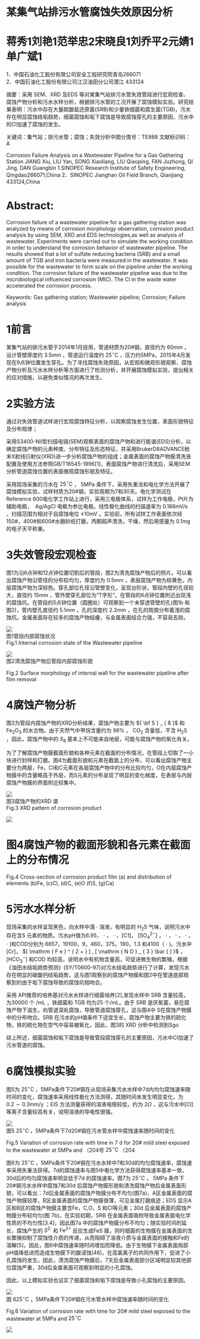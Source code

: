 # 某集气站排污水管腐蚀失效原因分析

# 蒋秀1刘艳1范举忠2宋晓良1刘乔平2元婧1 单广斌1

1．中国石油化工股份有限公司安全工程研究院青岛266071  
2．中国石油化工股份有限公司江汉油田分公司潜江 433124

摘要：采用 SEM、XRD 及EDS 等对某集气站排污水管失效管段进行宏观检查、腐蚀产物分析和污水水样分析，根据排污水管的工况开展了腐蚀模拟实验。研究结果表明：污水中存在大量硫酸盐还原菌(SRB)和少量铁细菌和腐生菌(TGB)，污水存在明显腐蚀结垢趋势，细菌腐蚀和垢下腐蚀是导致腐蚀穿孔的主要原因，污水中的CI加速了腐蚀的发生。

关键词：集气站；排污水管；腐蚀；失效分析中图分类号：TE988 文献标识码：A

Corrosion Failure Analysis on a Wastewater Pipeline for a Gas Gathering Station JIANG Xiu, LIU Yan, SONG Xiaoliang, LIU Qiaoping, FAN Juzhong, QI Jing, DAN Guangbin 1.SINOPEC Research Institute of Safety Engineering, Qingdao266071,China 2．SINOPEC Jianghan Oil Field Branch, Qianjiang 433124,China

# Abstract:

Corrosion failure of a wastewater pipeline for a gas gathering station was analyzed by means of corrosion morphology observation, corrosion product analysis by using SEM, XRD and EDS technologies,as well as analysis of wastewater. Experiments were carried out to simulate the working condition in order to understand the corrosion behavior of wastewater pipeline. The results showed that a lot of sulfate reducing bacteria (SRB) and a small amount of TGB and iron bacteria were measured in the wastewater. It was possible for the wastewater to form scale on the pipeline under the working condition. The corrosion failure of the wastewater pipeline was due to the microbiological influenced corrosion (MIC). The Cl in the waste water accelerated the corrosion process.

Keywords: Gas gathering station; Wastewater pipeline; Corrosion; Failure analysis

# 1前言

某集气站的排污水管于2014年1月投用，管道材质为20#钢，直径约为 $6 0 \mathrm { m m }$ ，设计管壁厚度约 $3 . 5 \mathrm { m m }$ ，管道运行温度约 $2 5 \mathrm { { ^ \circ C } }$ ，压力约5MPa，2015年4月发现在9点钟位置发生穿孔。为了寻找腐蚀失效原因，从宏观和微观形貌观察、腐蚀产物分析及污水水样分析等方面进行了检测分析，并开展腐蚀模拟实验，提出相关的应对措施，以避免类似情况的再次发生。

# 2实验方法

通过对失效管道试样进行宏观腐蚀特征分析，以观察腐蚀发生位置，表面形貌特征及分布规律；

采用S3400-NII型扫描电镜(SEM)观察表面的腐蚀产物和进行能谱(EDS)分析，以确定腐蚀产物的元素种类、分布特征及形态特征，并采用BrukerD8ADVANCE粉末X射线衍射仪(XRD)进一步分析腐蚀产物的组成；金属表面的腐蚀产物膜清洗液配置及使用方法参照GB/T16545-1996[1]，表面腐蚀产物进行清洗后，采用SEM分析管道腐蚀位置的表面微观腐蚀形貌及特征。

采用现场采集的污水在 $2 5 \mathrm { { ^ \circ C } }$ ， $5 \mathrm { { M P a } }$ 条件下，采用失重法和电化学方法开展了腐蚀模拟实验，试样材质为20#钢，实验周期为7和30天。电化学测试在Reference 600电化学工作站上进行，采用三电极体系，试样为工作电极，Pt片为辅助电极， $\mathrm { \ A g / A g C l }$ 电极为参比电极。线性极化曲线的扫描速率为 $0 . 1 6 6 \mathrm { { m V / s } }$ ，扫描范围为相对于自腐蚀电位 $\pm 1 0 \mathrm { m V }$ 。实验前，所有试样工作表面依次经150#，400#和600#水磨砂纸打磨，丙酮超声清洗，干燥，然后用感量为 $0 . 1 \mathrm { m g }$ 的电子天平称重。

# 3失效管段宏观检查

图1为沿6点钟和12点钟位置切割后的管段，图2为清洗腐蚀产物后的照片。可以看出腐蚀产物沿管径的分布较均匀，厚度约为 $0 . 5 \mathrm { m m }$ ，表层腐蚀产物为棕黄色，内层腐蚀产物为深棕色。穿孔部位孔径沿管壁变化，呈现台阶状，管段内壁的孔径较大，直径约 $1 5 \mathrm { m m }$ ，管外壁穿孔部位为“T字形”。在管段的6点钟位置附近出现浅的腐蚀坑。在管段的5点钟位置（圆圈处）可观察到一个未穿透管壁的孔(图1b 和图2)，管内壁孔直径约 $5 . 1 \mathrm { m m }$ ，孔的深度约 $2 . 2 \mathrm { m m }$ ，在孔的周围分布着浅的腐蚀坑。金属表面存在较多的腐蚀产物结瘤，与金属表面结合力强，不容易去除。

![](images/19eb13054c570e309614506ba4bfc8a717633eff67d133d8382e523f836ef5e2.jpg)  
图1管段内部腐蚀状况  
Fig.1 Internal corrosion state of the Wastewater pipeline

![](images/e21caa38cd45cf9f127093e041585340250dabd08b6344067b46a1390f349cfc.jpg)  
图2清洗腐蚀产物后管段内部腐蚀形貌

Fig.2 Surface morphology of internal wall for the wastewater pipeline after film removal

# 4腐蚀产物分析

图3为管段内腐蚀产物的XRD分析结果，腐蚀产物主要为 ${ \bf S } _ { 8 }$ 和 $\mathrm { F e } _ { 2 } \mathrm { O } _ { 3 }$ 的水合物。由于天然气中甲烷含量约为 $9 8 \%$ ， $\mathrm { C O } _ { 2 }$ 含量低，不含 $\mathrm { H } _ { 2 } \mathrm { S }$ ，因此，腐蚀产物中的 $S _ { 8 }$ 基本上不可能来自地层，可能与腐蚀产物的氧化有关。

为了了解腐蚀产物膜截面形貌和各种元素在截面的分布情况，在管段上切取了一小块进行封样和打磨。图4为截面形貌和元素在截面上的分布，可以看出腐蚀产物主要分为两层，Fe，CI和C元素在各层腐蚀产物中的分布比较均匀，O在内层腐蚀产物膜中的含量略高于外层，而S元素的分布呈现了明显的变化梯度，在表层与内层腐蚀产物膜的界面附近较集中。

![](images/ef18bcbe09f6e849641c403c95e1a45f26c00159e6ad597c6225f6355be073de.jpg)  
图3腐蚀产物的XRD 谱   
Fig.3 XRD pattern of corrosion product

![](images/17b77b21bbf57e7fd191a5280348c90b5b4eed213560cf38451fe471e6b24c93.jpg)

# 图4腐蚀产物的截面形貌和各元素在截面上的分布情况

Fig.4 Cross-section of corrosion product film (a) and distribution of elements (b)Fe, (c)Cl, (d)C, (e)O (f)S, (g)Ca)

# 5污水水样分析

现场采集的水样呈现黑色，向水样中滴 $\cdot$ 溶液，有明显的 $\mathrm { H } _ { 2 } \mathrm { S }$ 气味，说明污水中存在含S 元素的物质。污水pH值为6.95， $\cdot$ ， $\cdot$ ，[C1]， $[ \mathrm { S O } _ { 4 } ^ { 2 - } ]$ ， $\cdot$ ， $\cdot$ ， $\cdot$ ， $\cdot$ ]和COD分别为 6657，19100，9，460，375，190，1.3 和4100（ $\cdot$ )。污水中[Cr]， $[ \mathrm { F e } ^ { 2 + } ] , [ \mathrm { N O } _ { 3 } \bar { ] }$ ， $[ \mathrm { H C O } _ { 3 } ^ { - } ]$ 和COD 均较高，说明水中有机物含量高，可促进微生物的繁殖。根据《油田水结垢趋势预测》(SY/T0600-97)对污水结垢趋势进行了计算，发现污水存在明显的碳酸钙结垢趋势，这与图1观察到的腐蚀产物膜和图2中在管道底部观察到的由于垢下腐蚀导致的腐蚀坑相吻合。

采用 API推荐的培养基对污水水样进行细菌培养[2],发现水样中 SRB 含量较高，为30000 个 $/ \mathrm { m L }$ ，铁细菌和 TGB 均为25 个/mL。由于 SRB 是厌氧菌，易在腐蚀产物下滋生，向管道深处腐蚀，导致管道腐蚀穿孔，这与图4中 S在腐蚀产物膜中的分布吻合。SRB 在污水的pH值条件下适宜生长，腐蚀产物主要为铁的硫化物，铁的硫化物在空气中容易被氧化，因此，图3的 XRD 分析中检测到Sgo

综上所述，细菌腐蚀和垢下腐蚀是导致管段腐蚀穿孔的主要原因，污水中CI加速了污水管道的腐蚀。

# 6腐蚀模拟实验

图5为 $2 5 \mathrm { { ^ \circ C } }$ ，5MPa条件下20#钢在从现场采集污水水样中7d内均匀腐蚀速率随时间的变化，腐蚀速率采用线性极化方法测得，其随时间未发生明显变化，为 $0 . 2 { \sim } 0 . 3 \mathrm { m m / y }$ ；EIS 方法测量获得的溶液电阻较低，约为 $2 \Omega$ ，这与污水中[CI]等离子含量较高有关，说明溶液的导电性很强。

![](images/2c55984d9e2213eec85d3549962631d40270d82b50f216bea17cea56db47bbc1.jpg)  
图5 $2 5 \mathrm { { ^ \circ C } }$ ，5MPa条件下7d20#钢在污水管水样中腐蚀速率随时间的变化

Fig.5 Variation of corrosion rate with time in 7 d for $2 0 \#$ mild steel exposed to the wastewater at 5MPa and （204号 $2 5 \mathrm { { ^ \circ C } }$ （204

图6为 $2 5 \mathrm { { ^ \circ C } }$ ，5MPa条件下20#钢在污水水样中7和30d的均匀腐蚀速率，腐蚀速率采用失重法获得。7d的腐蚀速率与图5中电化学方法获得腐蚀速率基本一致，30d后的均匀腐蚀速率明显低于7d 的腐蚀速率。图7为 $2 5 \mathrm { { ^ \circ C } }$ ， $5 \mathrm { { M P a } }$ 条件下20#钢污水水样中腐蚀7和30d 后腐蚀产物膜形貌和清洗腐蚀产物后金属表面形貌，可以看出：7d后金属表面的腐蚀产物膜分布不均匀(图7a)，A区金属表面的腐蚀产物膜较厚，B区金属表面的腐蚀产物膜很薄，可见金属打磨痕迹；EDS 显示A区和B区的腐蚀产物膜主要含Fe，C,O，S 和Cl等元素；30d 后金属表面的腐蚀产物膜分布较均匀(图 7b)。在实验初期，SRB 在金属表面吸附导致金属表面电化学性质的不均匀性[3.4]，因此图7a 中的腐蚀产物膜分布不均匀；随实验时间的延长，腐蚀产生的 $S ^ { 2 \cdot }$ 和 $\mathrm { F e } ^ { 2 + }$ 反应生成FeS 膜，同时细菌的生物膜在金属表面的生长繁殖抑制了腐蚀性介质的传递，从而阻碍了溶液介质与金属表面的接触和Fe的溶解[5]，因此，图6中腐蚀速率随时间增加而降低。由于生物膜下金属表面局部pH值降低进而造成生物膜下的酸浸蚀[46]，在高氯离子的共同作用下，促进了小孔腐蚀的发生。因此，清洗腐蚀产物膜后，7天后金属表面部分区域明显较其他部位腐蚀严重，30d后金属表面可观察到明显的小孔腐蚀。

因此，以上模拟实验也证实了细菌腐蚀和垢下腐蚀是导致小孔腐蚀的主要原因。

![](images/25fe37b424f2d53b09145dbe9a358acf303a75c8bd5b18f117dd25ccfcb58867.jpg)  
图 $6 2 5 \mathrm { { ^ \circ C } }$ ，5MPa条件下20#钢在污水管水样中腐蚀速率随时间的变化

Fig.6 Variation of corrosion rate with time for $2 0 \#$ mild steel exposed to the wastewater at 5MPa and $2 5 \mathrm { { ^ \circ C } }$

![](images/797800b222b0d49734420fc8e4dac8fcd95fc101e40148052e3cd5fe17960e3c.jpg)